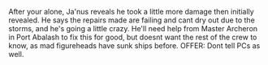 

After your alone, Ja'nus reveals he took a little more damage then initially revealed.  He says the repairs made are failing and cant dry out due to the storms, and he's going a little crazy.  He'll need help from Master Archeron in Port Abalash to fix this for good, but doesnt want the rest of the crew to know, as mad figureheads have sunk ships before.  OFFER: Dont tell PCs as well.
